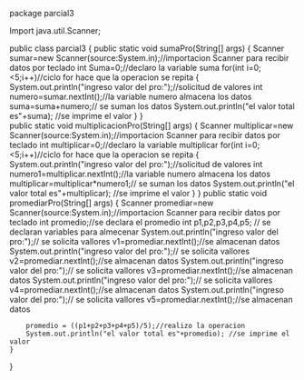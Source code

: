 package parcial3

Import java.util.Scanner;

public class parcial3
{
    public static void sumaPro(String[] args) 
    {
        Scanner sumar=new Scanner(source:System.in);//importacion Scanner para recibir datos por teclado
        int Suma=0;//declaro la variable suma
        for(int i=0;<5;i++)//ciclo for hace que la operacion se repita
        {
            System.out.println("ingreso valor del pro:");//solicitud de valores
            int numero=sumar.nextInt();//la variable numero almacena los datos
            suma=suma+numero;// se suman los datos
            System.out.println("el valor total es"+suma); //se imprime el valor
        }
    }  
    public static void multiplicacionPro(String[] args)
    {
        Scanner multiplicar=new Scanner(source:System.in);//importacion Scanner para recibir datos por teclado
        int multiplicar=0;//declaro la variable multiplicar
        for(int i=0;<5;i++)//ciclo for hace que la operacion se repita
        {
            System.out.println("ingreso valor del pro:");//solicitud de valores
            int numero1=multiplicar.nextInt();//la variable numero almacena los datos
            multiplicar=multiplicar*numero1;// se suman los datos
            System.out.println("el valor total es"+multiplicar); //se imprime el valor
        }
    }
    public static void promediarPro(String[] args)
    {
        Scanner promediar=new Scanner(source:System.in);//importacion Scanner para recibir datos por teclado
        int promedio;//se declara el promedio
        int p1,p2,p3,p4,p5; // se declaran variables para almecenar
        System.out.println("ingreso valor del pro:");// se solicita vallores
        v1=promediar.nextInt();//se almacenan datos
        System.out.println("ingreso valor del pro:");// se solicita vallores
        v2=promediar.nextInt();//se almacenan datos
        System.out.println("ingreso valor del pro:");// se solicita vallores
        v3=promediar.nextInt();//se almacenan datos
        System.out.println("ingreso valor del pro:");// se solicita vallores
        v4=promediar.nextInt();//se almacenan datos
        System.out.println("ingreso valor del pro:");// se solicita vallores
        v5=promediar.nextInt();//se almacenan datos

        promedio = ((p1+p2+p3+p4+p5)/5);//realizo la operacion
        System.out.println("el valor total es"+promedio); //se imprime el valor
    }
}

